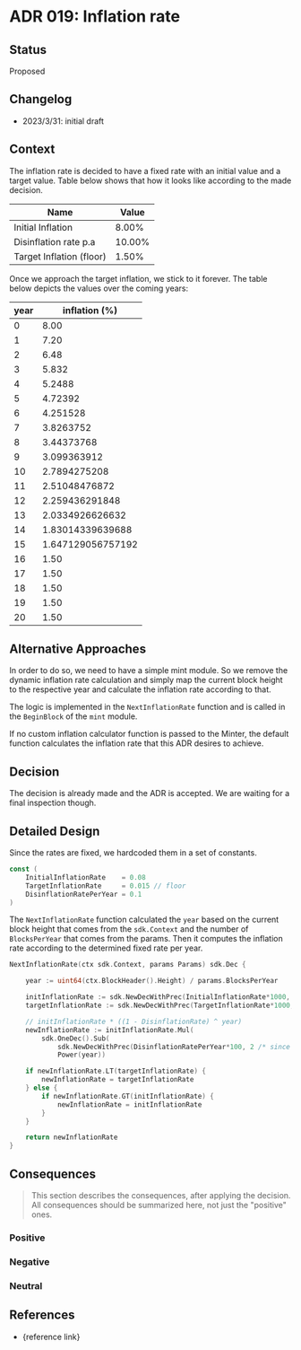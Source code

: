 # ADR 019: Inflation rate

## Status

Proposed

## Changelog

- 2023/3/31: initial draft

## Context

The inflation rate is decided to have a fixed rate with an initial value and a target value.
Table below shows that how it looks like according to the made decision.

| Name                     | Value  |
|--------------------------|--------|
| Initial Inflation        | 8.00%  |
| Disinflation rate p.a    | 10.00% |
| Target Inflation (floor) | 1.50%  |

Once we approach the target inflation, we stick to it forever.
The table below depicts the values over the coming years:

| year | inflation (%) |
|------|------|
|0  | 8.00 |
|1  | 7.20 |
|2  | 6.48 |
|3  | 5.832 |
|4  | 5.2488 |
|5  | 4.72392 |
|6  | 4.251528 |
|7  | 3.8263752 |
|8  | 3.44373768 |
|9  | 3.099363912 |
|10 | 2.7894275208 |
|11 | 2.51048476872 |
|12 | 2.259436291848 |
|13 | 2.0334926626632 |
|14 | 1.83014339639688 |
|15 | 1.647129056757192 |
|16 | 1.50 |
|17 | 1.50 |
|18 | 1.50 |
|19 | 1.50 |
|20 | 1.50 |

## Alternative Approaches

In order to do so, we need to have a simple mint module. So we remove the dynamic inflation rate calculation and simply map the current block height to the respective year and calculate the inflation rate according to that.

The logic is implemented in the `NextInflationRate` function and is called in the `BeginBlock` of the `mint` module.

If no custom inflation calculator function is passed to the Minter, the default function calculates the inflation rate that this ADR desires to achieve.

## Decision

The decision is already made and the ADR is accepted. We are waiting for a final inspection though.

## Detailed Design

Since the rates are fixed, we hardcoded them in a set of constants.

```go
const (
	InitialInflationRate    = 0.08
	TargetInflationRate     = 0.015 // floor
	DisinflationRatePerYear = 0.1
)
```

The `NextInflationRate` function calculated the `year` based on the current block height that comes from the `sdk.Context` and the number of `BlocksPerYear` that comes from the params.
Then it computes the inflation rate according to the determined fixed rate per year.

```go
NextInflationRate(ctx sdk.Context, params Params) sdk.Dec {

	year := uint64(ctx.BlockHeader().Height) / params.BlocksPerYear

	initInflationRate := sdk.NewDecWithPrec(InitialInflationRate*1000, 3 /* since we used 1000 */)
	targetInflationRate := sdk.NewDecWithPrec(TargetInflationRate*1000, 3 /* since we used 1000 */)

	// initInflationRate * ((1 - DisinflationRate) ^ year)
	newInflationRate := initInflationRate.Mul(
		sdk.OneDec().Sub(
			sdk.NewDecWithPrec(DisinflationRatePerYear*100, 2 /* since we used 100 */)).
			Power(year))

	if newInflationRate.LT(targetInflationRate) {
		newInflationRate = targetInflationRate
	} else {
		if newInflationRate.GT(initInflationRate) {
			newInflationRate = initInflationRate
		}
	}

	return newInflationRate
}
```

## Consequences

> This section describes the consequences, after applying the decision. All consequences should be summarized here, not just the "positive" ones.

### Positive

### Negative

### Neutral

## References

- {reference link}
